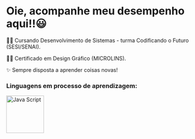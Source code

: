 <h1>Oie, acompanhe meu desempenho aqui!!😃 </h1>

<p>👩‍💻 Cursando Desenvolvimento de Sistemas - turma Codificando o Futuro (SESI/SENAI).</p>
<p>👩‍🎨 Certificado em Design Gráfico (MICROLINS).</p>
<p>✨ Sempre disposta a aprender coisas novas!</p>

<h3>Linguagens em processo de aprendizagem:</h3>
<img src="https://upload.wikimedia.org/wikipedia/commons/thumb/9/99/Unofficial_JavaScript_logo_2.svg/1200px-Unofficial_JavaScript_logo_2.svg.png" alt="Java Script" width="100" height="Auto">
<!---
rinmarys/rinmarys is a ✨ special ✨ repository because its `README.md` (this file) appears on your GitHub profile.
You can click the Preview link to take a look at your changes.
--->
